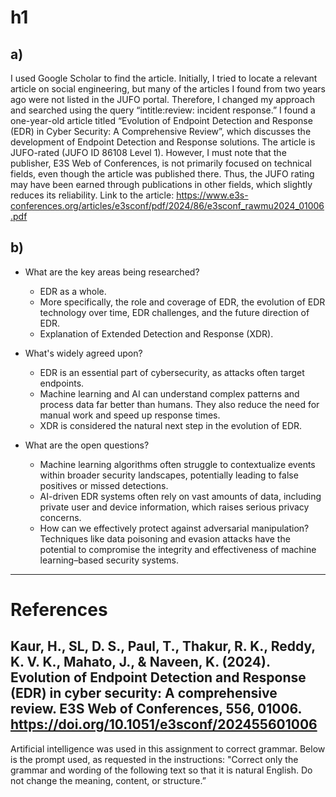 # h1
## a) 
I used Google Scholar to find the article. Initially, I tried to locate a relevant article on social engineering, but many of the articles I found from two years ago were not listed in the JUFO portal. Therefore, I changed my approach and searched using the query “intitle:review: incident response.” I found a one-year-old article titled “Evolution of Endpoint Detection and Response (EDR) in Cyber Security: A Comprehensive Review”, which discusses the development of Endpoint Detection and Response solutions. The article is JUFO-rated (JUFO ID 86108 Level 1). However, I must note that the publisher, E3S Web of Conferences, is not primarily focused on technical fields, even though the article was published there. Thus, the JUFO rating may have been earned through publications in other fields, which slightly reduces its reliability. Link to the article: https://www.e3s-conferences.org/articles/e3sconf/pdf/2024/86/e3sconf_rawmu2024_01006.pdf

## b)
- What are the key areas being researched?
   - EDR as a whole.
   - More specifically, the role and coverage of EDR, the evolution of EDR technology over time, EDR challenges, and the future direction of EDR.
   - Explanation of Extended Detection and Response (XDR).

- What's widely agreed upon?
  - EDR is an essential part of cybersecurity, as attacks often target endpoints.
  - Machine learning and AI can understand complex patterns and process data far better than humans. They also reduce the need for manual work and speed up response times.
  - XDR is considered the natural next step in the evolution of EDR.

- What are the open questions?
  - Machine learning algorithms often struggle to contextualize events within broader security landscapes, potentially leading to false positives or missed detections.
  - AI-driven EDR systems often rely on vast amounts of data, including private user and device information, which raises serious privacy concerns.
  - How can we effectively protect against adversarial manipulation? Techniques like data poisoning and evasion attacks have the potential to compromise the integrity and effectiveness of machine learning–based security systems.
---
# References 
Kaur, H., SL, D. S., Paul, T., Thakur, R. K., Reddy, K. V. K., Mahato, J., & Naveen, K. (2024). Evolution of Endpoint Detection and Response (EDR) in cyber security: A comprehensive review. E3S Web of Conferences, 556, 01006. https://doi.org/10.1051/e3sconf/202455601006
---
Artificial intelligence was used in this assignment to correct grammar. Below is the prompt used, as requested in the instructions: 
"Correct only the grammar and wording of the following text so that it is natural English. Do not change the meaning, content, or structure.”
